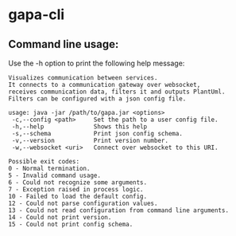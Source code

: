 # gapa-cli

## Command line usage:
Use the -h option to print the following help message:

    Visualizes communication between services.
    It connects to a communication gateway over websocket,
    receives communication data, filters it and outputs PlantUml.
    Filters can be configured with a json config file.
    
    usage: java -jar /path/to/gapa.jar <options>
     -c,--config <path>     Set the path to a user config file.
     -h,--help              Shows this help
     -s,--schema            Print json config schema.
     -v,--version           Print version number.
     -w,--websocket <uri>   Connect over websocket to this URI.
    
    Possible exit codes:
    0 - Normal termination.
    5 - Invalid command usage.
    6 - Could not recognize some arguments.
    7 - Exception raised in process logic.
    10 - Failed to load the default config.
    12 - Could not parse configuration values.
    13 - Could not read configuration from command line arguments.
    14 - Could not print version.
    15 - Could not print config schema.

